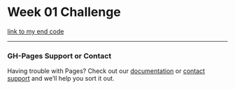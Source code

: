 # Week 01 Challenge

[link to my end code](https://github.com/scottrohrig/week-01-challenge/blob/main/end/Develop/index.html)


---

### GH-Pages Support or Contact

Having trouble with Pages? Check out our [documentation](https://docs.github.com/categories/github-pages-basics/) or [contact support](https://support.github.com/contact) and we’ll help you sort it out.
